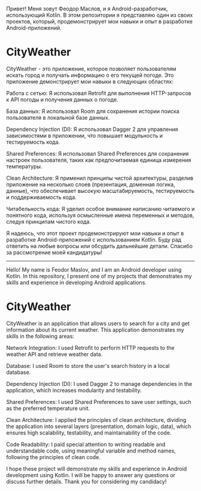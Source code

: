 
Привет! Меня зовут Феодор Маслов, и я Android-разработчик, использующий Kotlin. В этом репозитории я представляю один из своих проектов, который, продемонстрирует мои навыки и опыт в разработке Android-приложений.

# CityWeather

CityWeather - это приложение, которое позволяет пользователям искать город и получать информацию о его текущей погоде. Это приложение демонстрирует мои навыки в следующих областях:

Работа с сетью: Я использовал Retrofit для выполнения HTTP-запросов к API погоды и получения данных о погоде.

База данных: Я использовал Room для сохранения истории поиска пользователя в локальной базе данных.

Dependency Injection (DI): Я использовал Dagger 2 для управления зависимостями в приложении, что повышает модульность и тестируемость кода.

Shared Preferences: Я использовал Shared Preferences для сохранения настроек пользователя, таких как предпочитаемая единица измерения температуры.

Clean Architecture: Я применил принципы чистой архитектуры, разделив приложение на несколько слоев (презентация, доменная логика, данные), что обеспечивает высокую масштабируемость, тестируемость и поддерживаемость кода.

Читабельность кода: Я уделил особое внимание написанию читаемого и понятного кода, используя осмысленные имена переменных и методов, следуя принципам чистого кода.


Я надеюсь, что этот проект продемонстрируют мои навыки и опыт в разработке Android-приложений с использованием Kotlin. Буду рад ответить на любые вопросы или обсудить дальнейшие детали. Спасибо за рассмотрение моей кандидатуры!

*************************

Hello! My name is Feodor Maslov, and I am an Android developer using Kotlin. In this repository, I present one of my projects that demonstrates my skills and experience in developing Android applications.

# CityWeather

CityWeather is an application that allows users to search for a city and get information about its current weather. This application demonstrates my skills in the following areas:

Network Integration: I used Retrofit to perform HTTP requests to the weather API and retrieve weather data.

Database: I used Room to store the user's search history in a local database.

Dependency Injection (DI): I used Dagger 2 to manage dependencies in the application, which increases modularity and testability.

Shared Preferences: I used Shared Preferences to save user settings, such as the preferred temperature unit.

Clean Architecture: I applied the principles of clean architecture, dividing the application into several layers (presentation, domain logic, data), which ensures high scalability, testability, and maintainability of the code.

Code Readability: I paid special attention to writing readable and understandable code, using meaningful variable and method names, following the principles of clean code.

I hope these project will demonstrate my skills and experience in Android development using Kotlin. I will be happy to answer any questions or discuss further details. Thank you for considering my candidacy!
